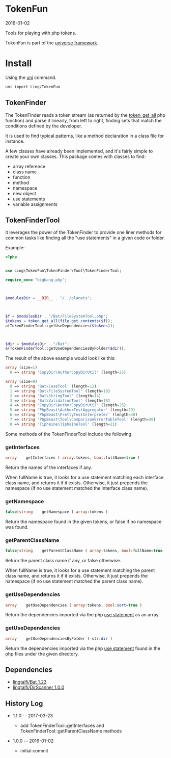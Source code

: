 TokenFun
=================
2016-01-02




Tools for playing with php tokens.



TokenFun is part of the [universe framework](https://github.com/karayabin/universe-snapshot).


Install
==========
Using the [uni](https://github.com/lingtalfi/universe-naive-importer) command.
```bash
uni import Ling/TokenFun
```





TokenFinder
-------------------

The TokenFinder reads a token stream (as returned by the [token_get_all](http://php.net/manual/en/function.token-get-all.php) php function)
and parse it linearly, from left to right, finding sets that match the conditions defined by the developer.

It is used to find typical patterns, like a method declaration in a class file for instance.

A few classes have already been implemented, and it's fairly simple to create your own classes.
This package comes with classes to find:

-  array reference
-  class name
-  function
-  method
-  namespace
-  new object
-  use statements
-  variable assignments



TokenFinderTool
------------------

It leverages the power of the TokenFinder to provide one liner methods for common tasks 
like finding all the "use statements" in a given code or folder.



Example:

```php
<?php


use Ling\TokenFun\TokenFinder\Tool\TokenFinderTool;

require_once "bigbang.php";



$modulesDir = __DIR__ . "/../planets";



$f = $modulesDir . "/Bat/FileSystemTool.php";
$tokens = token_get_all(file_get_contents($f));
a(TokenFinderTool::getUseDependencies($tokens));



$dir = $modulesDir . "/Bat";
a(TokenFinderTool::getUseDependenciesByFolder($dir));
```


The result of the above example would look like this:

```php
array (size=1)
  0 => string 'CopyDir\AuthorCopyDirUtil' (length=25)

array (size=9)
  0 => string 'Bat\CaseTool' (length=12)
  1 => string 'Bat\FileSystemTool' (length=18)
  2 => string 'Bat\StringTool' (length=14)
  3 => string 'Bat\ValidationTool' (length=18)
  4 => string 'CopyDir\AuthorCopyDirUtil' (length=25)
  5 => string 'PhpBeast\AuthorTestAggregator' (length=29)
  6 => string 'PhpBeast\PrettyTestInterpreter' (length=30)
  7 => string 'PhpBeast\Tool\ComparisonErrorTableTool' (length=38)
  8 => string 'Tiphaine\TiphaineTool' (length=21)

```



Some methods of the TokenFinderTool include the following.




### getInterfaces

```php
array    getInterfaces ( array:tokens, bool:fullName=true )
```

Return the names of the interfaces if any.

When fullName is true, it looks for a use statement matching
each interface class name, and returns it if it exists.
Otherwise, it just prepends the namespace (if no use statement matched the interface class name).



### getNamespace

```php
false|string    getNamespace ( array:tokens )
```

Return the namespace found in the given tokens, or false if no namespace was found.





### getParentClassName

```php
false|string    getParentClassName ( array:tokens, bool:fullName=true )
```

Return the parent class name if any, or false otherwise.

When fullName is true, it looks for a use statement matching
the parent class name, and returns it if it exists.
Otherwise, it just prepends the namespace (if no use statement matched the parent class name).







### getUseDependencies

```php
array    getUseDependencies ( array:tokens, bool:sort=true )
```

Return the dependencies imported via the php [use statement](http://php.net/manual/en/language.namespaces.importing.php) as an array.


### getUseDependencies

```php
array    getUseDependenciesByFolder ( str:dir )
```

Return the dependencies imported via the php [use statement](http://php.net/manual/en/language.namespaces.importing.php)
found in the php files under the given directory.





Dependencies
------------------

- [lingtalfi/Bat 1.23](https://github.com/lingtalfi/Bat)
- [lingtalfi/DirScanner 1.0.0](https://github.com/lingtalfi/DirScanner)




History Log
------------------
    
- 1.1.0 -- 2017-03-23

    - add TokenFinderTool::getInterfaces and TokenFinderTool::getParentClassName methods
    
- 1.0.0 -- 2016-01-02

    - initial commit
    
    




